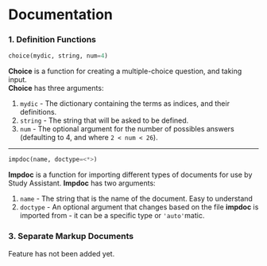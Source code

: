 # Documentation
### 1. Definition Functions

```python
choice(mydic, string, num=4)
```

**Choice** is a function for creating a multiple-choice question, and taking input.  
**Choice** has three arguments:
1. `mydic`  - The dictionary containing the terms as indices, and their definitions.
2. `string` - The string that will be asked to be defined.
3. `num`    - The optional argument for the number of possibles answers (defaulting to 4, and where `2 < num < 26`).

---

```python
impdoc(name, doctype=<*>)
```

**Impdoc** is a function for importing different types of documents for use by Study Assistant.
**Impdoc** has two arguments:
1. `name`    - The string that is the name of the document. Easy to understand
2. `doctype` - An optional argument that changes based on the file **impdoc** is imported from - it can be a specific type or `'auto'`matic.

### 3. Separate Markup Documents

Feature has not been added yet.
